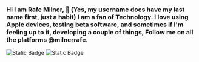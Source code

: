 ### Hi I am Rafe Milner, 👋 (Yes, my username does have my last name first, just a habit) I am a fan of Technology. I love using Apple devices, testing beta software, and sometimes if I'm feeling up to it, developing a couple of things, Follow me on all the platforms @milnerrafe.
![Static Badge](https://img.shields.io/badge/Threads-%40milnerrafe-FF9666?style=for-the-badge&logo=threads) ![Static Badge](https://img.shields.io/badge/YouTube-%40milnerrafe-red?style=for-the-badge&logo=Youtube)

